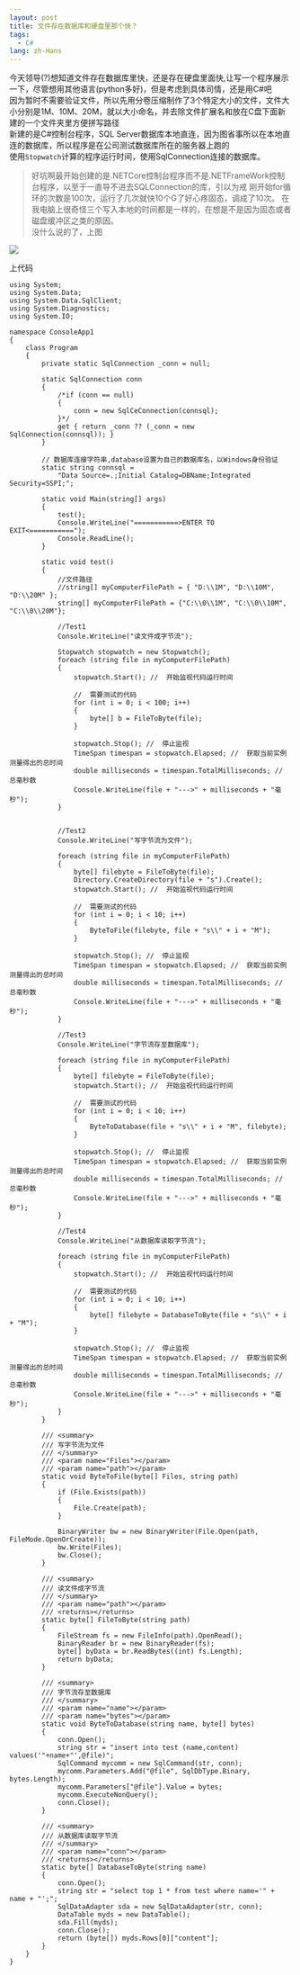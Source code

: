 ```yaml
---
layout: post
title: 文件存在数据库和硬盘里那个快？
tags:
  - C#
lang: zh-Hans
---
```



<!--more-->

今天领导(?)想知道文件存在数据库里快，还是存在硬盘里面快,让写一个程序展示一下，尽管想用其他语言(python多好)，但是考虑到具体司情，还是用C#吧  
因为暂时不需要验证文件，所以先用分卷压缩制作了3个特定大小的文件，文件大小分别是1M、10M、20M，就以大小命名，并去除文件扩展名和放在C盘下面新建的一个文件夹里方便拼写路径  
新建的是C#控制台程序，SQL Server数据库本地直连，因为图省事所以在本地直连的数据库，所以程序是在公司测试数据库所在的服务器上跑的  
使用`Stopwatch`计算的程序运行时间，使用SqlConnection连接的数据库。  
> 好坑啊最开始创建的是.NETCore控制台程序而不是.NETFrameWork控制台程序，以至于一直导不进去SQLConnection的库，引以为戒
刚开始for循环的次数是100次，运行了几次就快10个G了好心疼固态，调成了10次。
在我电脑上很奇怪三个写入本地的时间都是一样的，在想是不是因为固态或者磁盘缓冲区之类的原因。  
没什么说的了，上图

![](https://raw.githubusercontent.com/chen866/chen866.github.io/master/assets/images/2018-05-31-1.png)

上代码

    using System;
    using System.Data;
    using System.Data.SqlClient;
    using System.Diagnostics;
    using System.IO;

    namespace ConsoleApp1
    {
        class Program
        {
            private static SqlConnection _conn = null;

            static SqlConnection conn
            {
                /*if (conn == null)
                {
                    conn = new SqlCeConnection(connsql);
                }*/
                get { return _conn ?? (_conn = new SqlConnection(connsql)); }
            }

            // 数据库连接字符串,database设置为自己的数据库名，以Windows身份验证
            static string connsql =
                "Data Source=.;Initial Catalog=DBName;Integrated Security=SSPI;"; 

            static void Main(string[] args)
            {
                test();
                Console.WriteLine("===========>ENTER TO EXIT<===========");
                Console.ReadLine();
            }

            static void test()
            {
                //文件路径
                //string[] myComputerFilePath = { "D:\\1M", "D:\\10M", "D:\\20M" };
                string[] myComputerFilePath = {"C:\\0\\1M", "C:\\0\\10M", "C:\\0\\20M"};
                
                //Test1
                Console.WriteLine("读文件成字节流");

                Stopwatch stopwatch = new Stopwatch();
                foreach (string file in myComputerFilePath)
                {
                    stopwatch.Start(); //  开始监视代码运行时间

                    //  需要测试的代码
                    for (int i = 0; i < 100; i++)
                    {
                        byte[] b = FileToByte(file);
                    }

                    stopwatch.Stop(); //  停止监视
                    TimeSpan timespan = stopwatch.Elapsed; //  获取当前实例测量得出的总时间
                    double milliseconds = timespan.TotalMilliseconds; //  总毫秒数
                    Console.WriteLine(file + "--->" + milliseconds + "毫秒");
                }


                //Test2
                Console.WriteLine("写字节流为文件");

                foreach (string file in myComputerFilePath)
                {
                    byte[] filebyte = FileToByte(file);
                    Directory.CreateDirectory(file + "s").Create();
                    stopwatch.Start(); //  开始监视代码运行时间

                    //  需要测试的代码
                    for (int i = 0; i < 10; i++)
                    {
                        ByteToFile(filebyte, file + "s\\" + i + "M");
                    }

                    stopwatch.Stop(); //  停止监视
                    TimeSpan timespan = stopwatch.Elapsed; //  获取当前实例测量得出的总时间
                    double milliseconds = timespan.TotalMilliseconds; //  总毫秒数
                    Console.WriteLine(file + "--->" + milliseconds + "毫秒");
                }

                //Test3
                Console.WriteLine("字节流存至数据库");

                foreach (string file in myComputerFilePath)
                {
                    byte[] filebyte = FileToByte(file);
                    stopwatch.Start(); //  开始监视代码运行时间

                    //  需要测试的代码
                    for (int i = 0; i < 10; i++)
                    {
                        ByteToDatabase(file + "s\\" + i + "M", filebyte);
                    }

                    stopwatch.Stop(); //  停止监视
                    TimeSpan timespan = stopwatch.Elapsed; //  获取当前实例测量得出的总时间
                    double milliseconds = timespan.TotalMilliseconds; //  总毫秒数
                    Console.WriteLine(file + "--->" + milliseconds + "毫秒");
                }

                //Test4
                Console.WriteLine("从数据库读取字节流");

                foreach (string file in myComputerFilePath)
                {
                    stopwatch.Start(); //  开始监视代码运行时间

                    //  需要测试的代码
                    for (int i = 0; i < 10; i++)
                    {
                        byte[] filebyte = DatabaseToByte(file + "s\\" + i + "M");
                    }

                    stopwatch.Stop(); //  停止监视
                    TimeSpan timespan = stopwatch.Elapsed; //  获取当前实例测量得出的总时间
                    double milliseconds = timespan.TotalMilliseconds; //  总毫秒数
                    Console.WriteLine(file + "--->" + milliseconds + "毫秒");
                }
            }

            /// <summary>
            /// 写字节流为文件
            /// </summary>
            /// <param name="Files"></param>
            /// <param name="path"></param>
            static void ByteToFile(byte[] Files, string path)
            {
                if (File.Exists(path))
                {
                    File.Create(path);
                }

                BinaryWriter bw = new BinaryWriter(File.Open(path, FileMode.OpenOrCreate));
                bw.Write(Files);
                bw.Close();
            }

            /// <summary>
            /// 读文件成字节流
            /// </summary>
            /// <param name="path"></param>
            /// <returns></returns>
            static byte[] FileToByte(string path)
            {
                FileStream fs = new FileInfo(path).OpenRead();
                BinaryReader br = new BinaryReader(fs);
                byte[] byData = br.ReadBytes((int) fs.Length);
                return byData;
            }

            /// <summary>
            /// 字节流存至数据库
            /// </summary>
            /// <param name="name"></param>
            /// <param name="bytes"></param>
            static void ByteToDatabase(string name, byte[] bytes)
            {
                conn.Open();
                string str = "insert into test (name,content) values('"+name+"',@file)";
                SqlCommand mycomm = new SqlCommand(str, conn);
                mycomm.Parameters.Add("@file", SqlDbType.Binary, bytes.Length);
                mycomm.Parameters["@file"].Value = bytes;
                mycomm.ExecuteNonQuery();
                conn.Close();
            }

            /// <summary>
            /// 从数据库读取字节流
            /// </summary>
            /// <param name="conn"></param>
            /// <returns></returns>
            static byte[] DatabaseToByte(string name)
            {
                conn.Open();
                string str = "select top 1 * from test where name='" + name + "';";
                SqlDataAdapter sda = new SqlDataAdapter(str, conn);
                DataTable myds = new DataTable();
                sda.Fill(myds);
                conn.Close();
                return (byte[]) myds.Rows[0]["content"];
            }
        }
    }